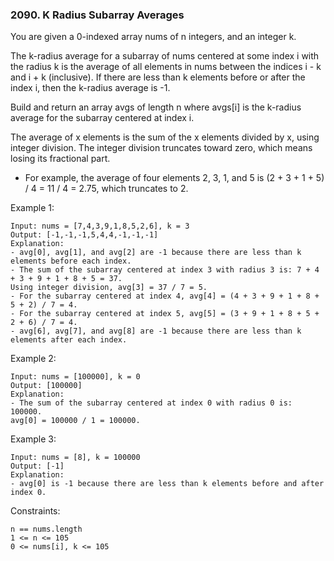 ### 2090. K Radius Subarray Averages

You are given a 0-indexed array nums of n integers, and an integer k.

The k-radius average for a subarray of nums centered at some index i with the radius k is the average of all elements in nums between the indices i - k and i + k (inclusive). If there are less than k elements before or after the index i, then the k-radius average is -1.

Build and return an array avgs of length n where avgs[i] is the k-radius average for the subarray centered at index i.

The average of x elements is the sum of the x elements divided by x, using integer division. The integer division truncates toward zero, which means losing its fractional part.

*    For example, the average of four elements 2, 3, 1, and 5 is (2 + 3 + 1 + 5) / 4 = 11 / 4 = 2.75, which truncates to 2.



Example 1:

    Input: nums = [7,4,3,9,1,8,5,2,6], k = 3
    Output: [-1,-1,-1,5,4,4,-1,-1,-1]
    Explanation:
    - avg[0], avg[1], and avg[2] are -1 because there are less than k elements before each index.
    - The sum of the subarray centered at index 3 with radius 3 is: 7 + 4 + 3 + 9 + 1 + 8 + 5 = 37.
    Using integer division, avg[3] = 37 / 7 = 5.
    - For the subarray centered at index 4, avg[4] = (4 + 3 + 9 + 1 + 8 + 5 + 2) / 7 = 4.
    - For the subarray centered at index 5, avg[5] = (3 + 9 + 1 + 8 + 5 + 2 + 6) / 7 = 4.
    - avg[6], avg[7], and avg[8] are -1 because there are less than k elements after each index.

Example 2:

    Input: nums = [100000], k = 0
    Output: [100000]
    Explanation:
    - The sum of the subarray centered at index 0 with radius 0 is: 100000.
    avg[0] = 100000 / 1 = 100000.

Example 3:

    Input: nums = [8], k = 100000
    Output: [-1]
    Explanation:
    - avg[0] is -1 because there are less than k elements before and after index 0.



Constraints:

    n == nums.length
    1 <= n <= 105
    0 <= nums[i], k <= 105
